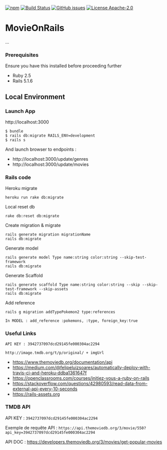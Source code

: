 [![npm](https://img.shields.io/badge/demo-online-ed1c46.svg)](https://movie-on-rails-esgi.herokuapp.com/)
[![Build Status](https://travis-ci.org/CNadjim/MovieOnRails.svg?branch=master)](https://travis-ci.org/CNadjim/MovieOnRails)
[![GitHub issues](https://img.shields.io/github/issues/CNadjim/MovieOnRails.svg)](https://github.com/CNadjim/MovieOnRails/issues)
[![License Apache-2.0](https://img.shields.io/badge/license-APACHE_2.0-blue.svg)](https://github.com/BettorLeague/bettor-league/blob/master/LICENSE)

# MovieOnRails
...

### Prerequisites

Ensure you have this installed before proceeding further
- Ruby 2.5
- Rails 5.1.6

## Local Environment 

### Launch App
http://localhost:3000
```
$ bundle
$ rails db:migrate RAILS_ENV=development
$ rails s
```
And launch browser to endpoints :
- http://localhost:3000/update/genres
- http://localhost:3000/update/movies
### Rails code
Heroku migrate
```
heroku run rake db:migrate
```
Local reset db
```
rake db:reset db:migrate
```
Create migration & migrate
```
rails generate migration migrationName
rails db:migrate
```
Generate model
```
rails generate model Type name:string color:string --skip-test-framework
rails db:migrate
```

Generate Scaffold
```
rails generate scaffold Type name:string color:string --skip --skip-test-framework --skip-assets
rails db:migrate
```

Add reference
```
rails g migration addTypePokemon2 type:references

In MODEL : add_reference :pokemons, :type, foreign_key:true
```
### Useful Links 
```
API KEY : 3942737097dcd29145fe000304ac2294
```

```
http://image.tmdb.org/t/p/original/ + imgUrl
```

- https://www.themoviedb.org/documentation/api
- https://medium.com/@felipeluizsoares/automatically-deploy-with-travis-ci-and-heroku-ddba1361647f
- https://openclassrooms.com/courses/initiez-vous-a-ruby-on-rails
- https://stackoverflow.com/questions/42980593/read-data-from-external-api-every-10-seconds
- https://rails-assets.org

### TMDB API
API KEY : `3942737097dcd29145fe000304ac2294`

Exemple de requête API : `https://api.themoviedb.org/3/movie/550?api_key=3942737097dcd29145fe000304ac2294`

API DOC : https://developers.themoviedb.org/3/movies/get-popular-movies
